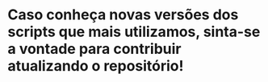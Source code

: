 # Caso conheça novas versões dos scripts que mais utilizamos, sinta-se a vontade para contribuir atualizando o repositório!
